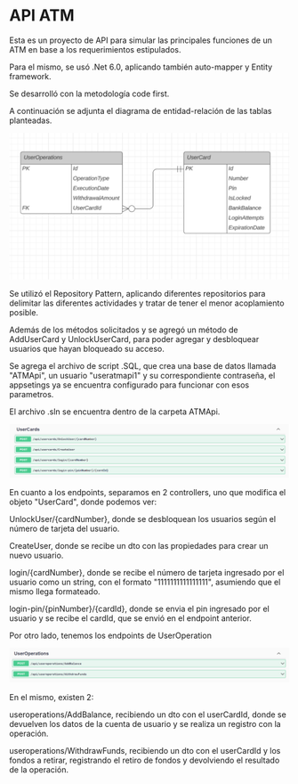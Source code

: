 # API ATM
Esta es un proyecto de API para simular las principales funciones de un ATM en base a los requerimientos estipulados.

Para el mismo, se usó .Net 6.0, aplicando también auto-mapper y Entity framework.

Se desarrolló con la metodología code first.

A continuación se adjunta el diagrama de entidad-relación de las tablas planteadas.

![imagen diagrama entidad-relacion](https://github.com/eeTerrand/API-ATM/blob/main/imagen%20diagrama%20entidad-relacion.png)

Se utilizó el Repository Pattern, aplicando diferentes repositorios para delimitar las diferentes actividades y tratar de tener el menor acoplamiento posible.

Además de los métodos solicitados y se agregó un método de AddUserCard y UnlockUserCard, para poder agregar y desbloquear usuarios que hayan bloqueado su acceso.

Se agrega el archivo de script .SQL, que crea una base de datos llamada "ATMApi", un usuario "useratmapi1" y su correspondiente contraseña, el appsetings ya se encuentra configurado para funcionar con esos parametros.

El archivo .sln se encuentra dentro de la carpeta ATMApi.

![Imagen endpoints 1](https://github.com/eeTerrand/API-ATM/blob/main/Imagen%20endpoints%201.png)

En cuanto a los endpoints, separamos en 2 controllers, uno que modifica el objeto "UserCard", donde podemos ver:

UnlockUser/{cardNumber}, donde se desbloquean los usuarios según el número de tarjeta del usuario.

CreateUser, donde se recibe un dto con las propiedades para crear un nuevo usuario.

login/{cardNumber}, donde se recibe el número de tarjeta ingresado por el usuario como un string, con el formato "1111111111111111", asumiendo que el mismo llega formateado.

login-pin/{pinNumber}/{cardId}, donde se envia el pin ingresado por el usuario y se recibe el cardId, que se envió en el endpoint anterior.

Por otro lado, tenemos los endpoints de UserOperation

![Imagen endpoints 2](https://github.com/eeTerrand/API-ATM/blob/main/Imagen%20endpoints%202.png)

En el mismo, existen 2:

useroperations/AddBalance, recibiendo un dto con el userCardId, donde se devuelven los datos de la cuenta de usuario y se realiza un registro con la operación.

useroperations/WithdrawFunds, recibiendo un dto con el userCardId y los fondos a retirar, registrando el retiro de fondos y devolviendo el resultado de la operación.

